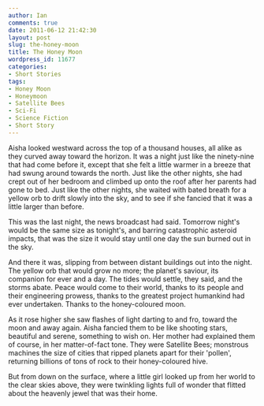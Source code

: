 ```yaml
---
author: Ian
comments: true
date: 2011-06-12 21:42:30
layout: post
slug: the-honey-moon
title: The Honey Moon
wordpress_id: 11677
categories:
- Short Stories
tags:
- Honey Moon
- Honeymoon
- Satellite Bees
- Sci-Fi
- Science Fiction
- Short Story
---
```


Aisha looked westward across the top of a thousand houses, all alike as they curved away toward the horizon.  It was a night just like the ninety-nine that had come before it, except that she felt a little warmer in a breeze that had swung around towards the north.  Just like the other nights, she had crept out of her bedroom and climbed up onto the roof after her parents had gone to bed.  Just like the other nights, she waited with bated breath for a yellow orb to drift slowly into the sky, and to see if she fancied that it was a little larger than before.

This was the last night, the news broadcast had said.  Tomorrow night's would be the same size as tonight's, and barring catastrophic asteroid impacts, that was the size it would stay until one day the sun burned out in the sky.

And there it was, slipping from between distant buildings out into the night.  The yellow orb that would grow no more; the planet's saviour, its companion for ever and a day.  The tides would settle, they said, and the storms abate.  Peace would come to their world, thanks to its people and their engineering prowess, thanks to the greatest project humankind had ever undertaken.  Thanks to the honey-coloured moon.

As it rose higher she saw flashes of light darting to and fro, toward the moon and away again.  Aisha fancied them to be like shooting stars, beautiful and serene, something to wish on.  Her mother had explained them of course, in her matter-of-fact tone.  They were Satellite Bees; monstrous machines the size of cities that ripped planets apart for their 'pollen', returning billions of tons of rock to their honey-coloured hive.

But from down on the surface, where a little girl looked up from her world to the clear skies above, they were twinkling lights full of wonder that flitted about the heavenly jewel that was their home.